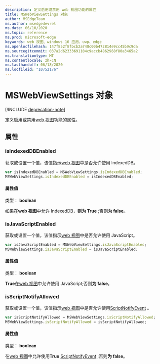```yaml
---
description: 定义启用或禁用 web 视图功能的属性
title: MSWebViewSettings 对象
author: MSEdgeTeam
ms.author: msedgedevrel
ms.date: 06/10/2020
ms.topic: reference
ms.prod: microsoft-edge
keywords: web 视图、windows 10 应用、uwp、edge
ms.openlocfilehash: 147f852f8fbcb2a748c00b472814e9cc45b9c9da
ms.sourcegitcommit: 037a2d62333691104c9accb4862968f80a3465a2
ms.translationtype: MT
ms.contentlocale: zh-CN
ms.lasthandoff: 06/18/2020
ms.locfileid: "10752176"
---
```

# MSWebViewSettings 对象  

[!INCLUDE [deprecation-note](../includes/deprecation-note.md)]  

定义启用或禁用[web 视图](../webview.md)功能的属性。  

## 属性  

### isIndexedDBEnabled  

获取或设置一个值，该值指示[web 视图](../webview.md)中是否允许使用 IndexedDB。  

```javascript
var isIndexedDBEnabled = MSWebViewSettings.isIndexedDBEnabled;
MSWebViewSettings.isIndexedDBEnabled = isIndexedDBEnabled;
```  

#### 属性值  

类型： **boolean**  

如果在**web 视图**中允许 IndexedDB，**则为 True** ;否则**为 false**。  

### isJavaScriptEnabled  

获取或设置一个值，该值指示[web 视图](../webview.md)中是否允许使用 JavaScript。  

```javascript
var isJavaScriptEnabled = MSWebViewSettings.isJavaScriptEnabled;
MSWebViewSettings.isJavaScriptEnabled = isJavaScriptEnabled;
```  

#### 属性值  

类型： **boolean**  

**True**在[web 视图](../webview.md)中允许使用 JavaScript;否则**为 false**。  

### isScriptNotifyAllowed  

获取或设置一个值，该值指示[web 视图](../webview.md)中是否允许使用[ScriptNotifyEvent](ScriptNotifyEvent.md) 。  

```javascript
var isScriptNotifyAllowed = MSWebViewSettings.isScriptNotifyAllowed;
MSWebViewSettings.isScriptNotifyAllowed = isScriptNotifyAllowed;
```  

#### 属性值  

类型： **boolean**  

在[web 视图](../webview.md)中允许使用**True** [ScriptNotifyEvent](ScriptNotifyEvent.md) ;否则**为 false**。  
